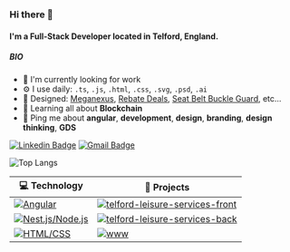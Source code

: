 ### Hi there 👋

#### I'm a Full-Stack Developer located in Telford, England.

##### BIO

- 🏢 I'm currently looking for work
- ⚙️ I use daily: `.ts`, `.js`, `.html`, `.css`, `.svg`, `.psd`, `.ai`
- 💅 Designed: [Meganexus](https://www.meganexus.com), [Rebate Deals](https://www.rebatedeals.co.uk), [Seat Belt Buckle Guard](https://www.seatbeltbuckleguard.com), etc…
- 🌱 Learning all about **Blockchain**
- 💬 Ping me about **angular**, **development**, **design**, **branding**, **design thinking**, **GDS**

[![Linkedin Badge](https://img.shields.io/badge/-Chris%20Jones-blue?style=flat-square&logo=Linkedin&logoColor=white&link=https://www.linkedin.com/in/chris-ian-jones/)](https://www.linkedin.com/in/chris-ian-jones/) [![Gmail Badge](https://img.shields.io/badge/-Chris%20Jones-c14438?style=flat-square&logo=Gmail&logoColor=white&link=mailto:hello@chris-jones.dev)](mailto:hello@chris-jones.dev)

![Top Langs](https://github-readme-stats.vercel.app/api/top-langs/?username=chris-ian-jones&layout=compact&theme=dark&hide_border=true)

| 💻 **Technology** | 🚀 **Projects** |
| - | - |
| [![Angular](https://img.shields.io/static/v1?label=&message=Angular&color=DD0031&logo=Angular&logoColor=FFFFFF)](https://www.angular.io/) | [![telford-leisure-services-front](https://img.shields.io/static/v1?label=&message=telford-leisure-services-front&color=000605&logo=github&logoColor=FFFFFF&labelColor=000605)](https://github.com/chris-ian-jones/telford-leisure-services-front) |
| [![Nest.js/Node.js](https://img.shields.io/static/v1?label=&message=Nest.js&color=E0234E&logo=NestJS&logoColor=FFFFFF)](https://nestjs.com/) | [![telford-leisure-services-back](https://img.shields.io/static/v1?label=&message=telford-leisure-services-back&color=000605&logo=github&logoColor=FFFFFF&labelColor=000605)](https://github.com/chris-ian-jones/telford-leisure-services-back) |
| [![HTML/CSS](https://img.shields.io/static/v1?label=&message=HTML/CSS&color=E34F26&logo=HTML5&logoColor=FFFFFF)](https://https://www.w3.org/standards/webdesign/htmlcss) | [![www](https://img.shields.io/static/v1?label=&message=domains-portfolio&color=000605&logo=github&logoColor=FFFFFF&labelColor=000605)](https://github.com/chris-ian-jones/domains-portfolio) |
